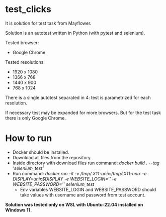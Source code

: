 # test_clicks

It is solution for test task from Mayflower.

Solution is an autotest written in Python (with pytest and selenium).

Tested browser:
- Google Chrome

Tested resolutions:
- 1920 x 1080
- 1366 x 768
- 1440 x 900
- 768 x 1024

There is a single autotest separated in 4: test is parametrized for each resolution.

If necessary test may be expanded for more browsers. But for the test task there is only Google Chrome.

# How to run
- Docker should be installed.
- Download all files from the repository.
- Inside directory with download files run command: *docker build . --tag 'selenium_test'*
- Run command: *docker run -it -v /tmp/.X11-unix:/tmp/.X11-unix -e DISPLAY=unix$DISPLAY -e WEBSITE_LOGIN='' -e WEBSITE_PASSWORD='' selenium_test*
  - Env variables WEBSITE_LOGIN and WEBSITE_PASSWORD should take values with username and password from test account.

**Solution was tested only on WSL with Ubuntu-22.04 installed on Windows 11.**
